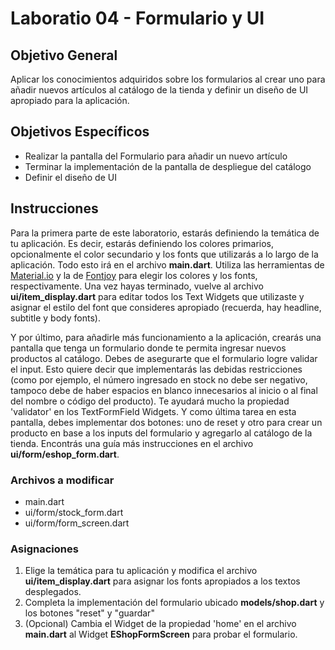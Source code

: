 # Laboratio 04 - Formulario y UI

## Objetivo General
Aplicar los conocimientos adquiridos sobre los formularios al crear uno para añadir nuevos artículos al catálogo de la tienda y definir un diseño de UI apropiado para la aplicación.

## Objetivos Específicos
- Realizar la pantalla del Formulario para añadir un nuevo artículo
- Terminar la implementación de la pantalla de despliegue del catálogo
- Definir el diseño de UI

## Instrucciones

Para la primera parte de este laboratorio, estarás definiendo la temática de tu aplicación. Es decir, estarás definiendo los colores primarios, opcionalmente el color secundario y los fonts que utilizarás a lo largo de la aplicación. Todo esto irá en el archivo **main.dart**.
Utiliza las herramientas de [Material.io](https://material.io/resources/color/#!/?view.left=0&view.right=0) y la de [Fontjoy](https://fontjoy.com) para elegir los colores y los fonts, respectivamente.
Una vez hayas terminado, vuelve al archivo **ui/item_display.dart** para editar todos los Text Widgets que utilizaste y asignar el estilo del font que consideres apropiado (recuerda, hay headline, subtitle y body fonts).

Y por último, para añadirle más funcionamiento a la aplicación, crearás una pantalla que tenga un formulario donde te permita ingresar nuevos productos al catálogo. Debes de asegurarte que el formulario logre validar el input. Esto quiere decir que implementarás las debidas restricciones (como por ejemplo, el número ingresado en stock no debe ser negativo, tampoco debe de haber espacios en blanco innecesarios al inicio o al final del nombre o código del producto). Te ayudará mucho la propiedad 'validator' en los TextFormField Widgets.
Y como última tarea en esta pantalla, debes implementar dos botones: uno de reset y otro para crear un producto en base a los inputs del formulario y agregarlo al catálogo de la tienda. Encontrás una guía más instrucciones en el archivo **ui/form/eshop_form.dart**.

### Archivos a modificar
- main.dart
- ui/form/stock_form.dart
- ui/form/form_screen.dart

### Asignaciones
1) Elige la temática para tu aplicación y modifica el archivo **ui/item_display.dart** para asignar los fonts apropiados a los textos desplegados.
2) Completa la implementación del formulario ubicado **models/shop.dart** y los botones "reset" y "guardar"
3) (Opcional) Cambia el Widget de la propiedad 'home' en el archivo **main.dart** al Widget **EShopFormScreen** para probar el formulario. 


